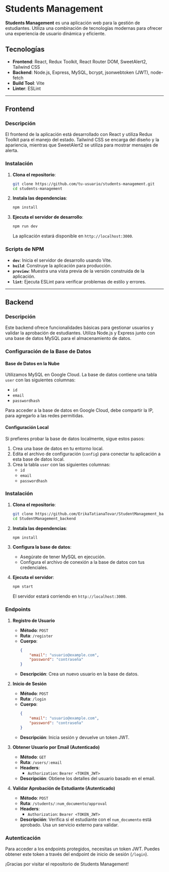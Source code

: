 # Students Management

**Students Management** es una aplicación web para la gestión de estudiantes. Utiliza una combinación de tecnologías modernas para ofrecer una experiencia de usuario dinámica y eficiente.

## Tecnologías

- **Frontend**: React, Redux Toolkit, React Router DOM, SweetAlert2, Tailwind CSS
- **Backend**: Node.js, Express, MySQL, bcrypt, jsonwebtoken (JWT), node-fetch
- **Build Tool**: Vite
- **Linter**: ESLint

---

## Frontend

### Descripción

El frontend de la aplicación está desarrollado con React y utiliza Redux Toolkit para el manejo del estado. Tailwind CSS se encarga del diseño y la apariencia, mientras que SweetAlert2 se utiliza para mostrar mensajes de alerta.

### Instalación

1. **Clona el repositorio**:
    ```bash
    git clone https://github.com/tu-usuario/students-management.git
    cd students-management
    ```

2. **Instala las dependencias**:
    ```bash
    npm install
    ```

3. **Ejecuta el servidor de desarrollo**:
    ```bash
    npm run dev
    ```
    La aplicación estará disponible en `http://localhost:3000`.

### Scripts de NPM

- **`dev`**: Inicia el servidor de desarrollo usando Vite.
- **`build`**: Construye la aplicación para producción.
- **`preview`**: Muestra una vista previa de la versión construida de la aplicación.
- **`lint`**: Ejecuta ESLint para verificar problemas de estilo y errores.

---

## Backend

### Descripción

Este backend ofrece funcionalidades básicas para gestionar usuarios y validar la aprobación de estudiantes. Utiliza Node.js y Express junto con una base de datos MySQL para el almacenamiento de datos.

### Configuración de la Base de Datos

#### Base de Datos en la Nube

Utilizamos MySQL en Google Cloud. La base de datos contiene una tabla `user` con las siguientes columnas:

- `id`
- `email`
- `passwordhash`

Para acceder a la base de datos en Google Cloud, debe compartir la IP, para agregarlo a las redes permitidas.

#### Configuración Local

Si prefieres probar la base de datos localmente, sigue estos pasos:

1. Crea una base de datos en tu entorno local.
2. Edita el archivo de configuración (`config`) para conectar tu aplicación a esta base de datos local.
3. Crea la tabla `user` con las siguientes columnas:
   - `id`
   - `email`
   - `passwordhash`

### Instalación

1. **Clona el repositorio**:
    ```bash
    git clone https://github.com/ErikaTatianaTovar/StudentManagement_backend.git
    cd StudentManagement_backend
    ```

2. **Instala las dependencias**:
    ```bash
    npm install
    ```

3. **Configura la base de datos**:
    - Asegúrate de tener MySQL en ejecución.
    - Configura el archivo de conexión a la base de datos con tus credenciales.

4. **Ejecuta el servidor**:
    ```bash
    npm start
    ```
    El servidor estará corriendo en `http://localhost:3000`.

### Endpoints

1. **Registro de Usuario**
   - **Método**: `POST`
   - **Ruta**: `/register`
   - **Cuerpo**:
     ```json
     {
         "email": "usuario@example.com",
         "password": "contraseña"
     }
     ```
   - **Descripción**: Crea un nuevo usuario en la base de datos.

2. **Inicio de Sesión**
   - **Método**: `POST`
   - **Ruta**: `/login`
   - **Cuerpo**:
     ```json
     {
         "email": "usuario@example.com",
         "password": "contraseña"
     }
     ```
   - **Descripción**: Inicia sesión y devuelve un token JWT.

3. **Obtener Usuario por Email (Autenticado)**
   - **Método**: `GET`
   - **Ruta**: `/users/:email`
   - **Headers**:
     - `Authorization`: `Bearer <TOKEN_JWT>`
   - **Descripción**: Obtiene los detalles del usuario basado en el email.

4. **Validar Aprobación de Estudiante (Autenticado)**
   - **Método**: `POST`
   - **Ruta**: `/students/:num_documento/approval`
   - **Headers**:
     - `Authorization`: `Bearer <TOKEN_JWT>`
   - **Descripción**: Verifica si el estudiante con el `num_documento` está aprobado. Usa un servicio externo para validar.

### Autenticación

Para acceder a los endpoints protegidos, necesitas un token JWT. Puedes obtener este token a través del endpoint de inicio de sesión (`/login`).

¡Gracias por visitar el repositorio de Students Management!
